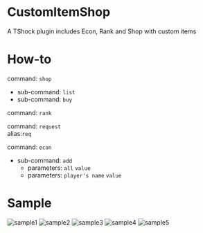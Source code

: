 # CustomItemShop
A TShock plugin includes Econ, Rank and Shop with custom items
# How-to
command: <code>shop</code> <br />
- sub-command: <code>list</code> <br />
- sub-command: <code>buy</code> <br />

command: <code>rank</code> <br />

command: <code>request</code> <br />
alias:<code>req</code> <br />

command: <code>econ</code> <br />
- sub-command: <code>add</code> 
  - parameters: <code>all</code> <code>value</code> <br />
  - parameters: <code>player's name</code> <code>value</code> <br />
  
# Sample
<img src="./sample1.png" alt="sample1">
<img src="./sample2.png" alt="sample2">
<img src="./sample3.png" alt="sample3">
<img src="./sample4.png" alt="sample4">
<img src="./sample5.png" alt="sample5">
